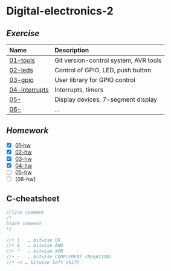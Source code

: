 # Digital-electronics-2

## _Exercise_

| **Name** | **Description** |
| :-- | :-- |
| [01-tools](/Labs/01-tools) | Git version-control system, AVR tools|   
| [02-leds](/Labs/02-leds) | Control of GPIO, LED, push button|
| [03-gpio](/Labs/03-gpio) | User library for GPIO control |
| [04-interrupts](/Labs/04-interrupts) | Interrupts, timers |
| [05-](/Labs/05-segment) | Display devices, 7-segment display |
| [06-](/Labs/) | ... |

## _Homework_
- [x] [01-hw](/Labs/01-tools)
- [x] [02-hw](/Labs/02-leds)
- [x] [03-hw](/Labs/03-gpio)
- [x] [04-hw](/Labs/04-interrupts)
- [ ] [05-hw](/Labs/05-segment)
- [ ] [06-hw]

## C-cheatsheet

```c
//line comment
/*
block comment
*/

//•	|	… bitwise OR
//•	&	… bitwise AND
//•	^	… bitwise XOR
//•	~	… bitwise COMPLEMENT (NEGATION)
//• << … bitwise left shift


```
